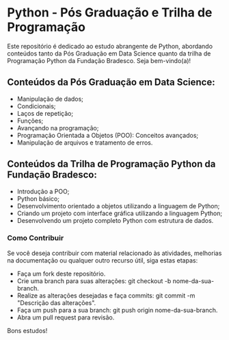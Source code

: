 # Python - Pós Graduação e Trilha de Programação
Este repositório é dedicado ao estudo abrangente de Python, abordando conteúdos tanto da Pós Graduação em Data Science quanto da trilha de Programação Python da Fundação Bradesco. Seja bem-vindo(a)!

## Conteúdos da Pós Graduação em Data Science:
- Manipulação de dados;
- Condicionais;
- Laços de repetição;
- Funções;
- Avançando na programação;
- Programação Orientada a Objetos (POO): Conceitos avançados;
- Manipulação de arquivos e tratamento de erros.

## Conteúdos da Trilha de Programação Python da Fundação Bradesco:
- Introdução a POO;
- Python básico;
- Desenvolvimento orientado a objetos utilizando a linguagem de Python;
- Criando um projeto com interface gráfica utilizando a linguagem Python;
- Desenvolvendo um projeto completo Python com estrutura de dados.

### Como Contribuir
Se você deseja contribuir com material relacionado às atividades, melhorias na documentação ou qualquer outro recurso útil, siga estas etapas:

- Faça um fork deste repositório.
- Crie uma branch para suas alterações: git checkout -b nome-da-sua-branch.
- Realize as alterações desejadas e faça commits: git commit -m "Descrição das alterações".
- Faça um push para a sua branch: git push origin nome-da-sua-branch.
- Abra um pull request para revisão.

Bons estudos!
